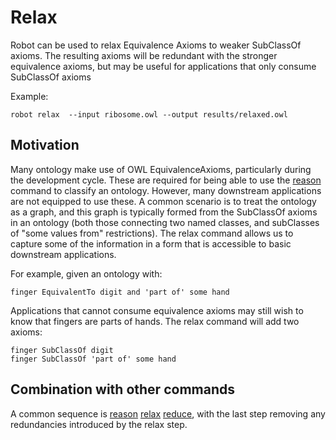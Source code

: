 # Relax

Robot can be used to relax Equivalence Axioms to weaker SubClassOf axioms. The resulting axioms will be redundant with the stronger equivalence axioms, but may be useful for applications that only consume SubClassOf axioms

Example:

    robot relax  --input ribosome.owl --output results/relaxed.owl
    
## Motivation

Many ontology make use of OWL EquivalenceAxioms, particularly during the development cycle. These are required for being able to use the [reason](reason.html) command to classify an ontology. However, many downstream applications are not equipped to use these. A common scenario is to treat the ontology as a graph, and this graph is typically formed from the SubClassOf axioms in an ontology (both those connecting two named classes, and subClasses of "some values from" restrictions). The relax command allows us to capture some of the information in a form that is accessible to basic downstream applications.

For example, given an ontology with:

```
finger EquivalentTo digit and 'part of' some hand
```

Applications that cannot consume equivalence axioms may still wish to know that fingers are parts of hands. The relax command will add two axioms:

```
finger SubClassOf digit
finger SubClassOf 'part of' some hand
```

## Combination with other commands

A common sequence is [reason](reason.html) [relax](relax.html) [reduce](reduce.html), with the last step removing any redundancies introduced by the relax step.
